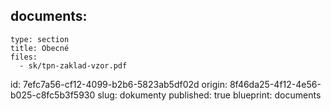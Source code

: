 documents:
  -
    type: section
    title: Obecné
    files:
      - sk/tpn-zaklad-vzor.pdf
id: 7efc7a56-cf12-4099-b2b6-5823ab5df02d
origin: 8f46da25-4f12-4e56-b025-c8fc5b3f5930
slug: dokumenty
published: true
blueprint: documents
